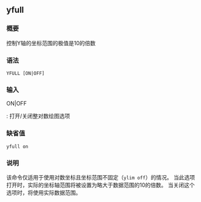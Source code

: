 ## yfull 

### 概要

控制Y轴的坐标范围的极值是10的倍数

### 语法

``` {.bash}
YFULL [ON|OFF]
```

### 输入

ON|OFF

:   打开/关闭整对数绘图选项

### 缺省值

``` {.bash}
yfull on
```

### 说明

该命令仅适用于使用对数坐标且坐标范围不固定（`ylim off`）的情况。
当此选项打开时，实际的坐标轴范围将被设置为略大于数据范围的10的倍数。
当关闭这个选项时，将使用实际数据范围。
